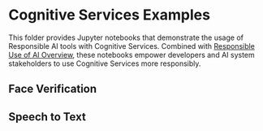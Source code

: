 # Cognitive Services Examples

This folder provides Jupyter notebooks that demonstrate the usage of Responsible AI tools with Cognitive Services. Combined with [Responsible Use of AI Overview](https://docs.microsoft.com/en-us/azure/cognitive-services/responsible-use-of-ai-overview), these notebooks empower developers and AI system stakeholders to use Cognitive Services more responsibly.


## Face Verification


## Speech to Text